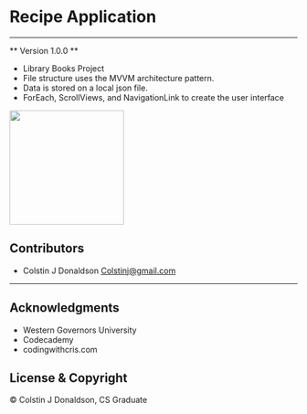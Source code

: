 # Recipe Application 
- - -
** Version 1.0.0 **

- Library Books Project
- File structure uses the MVVM architecture pattern. 
- Data is stored on a local json file.
- ForEach, ScrollViews, and NavigationLink to create the user interface 

<img src="https://user-images.githubusercontent.com/96356901/230518441-0ec70dda-53bc-49b6-8413-097a2941baef.jpg" width="200">



## Contributors
- Colstin J Donaldson <Colstinj@gmail.com>

- - -

## Acknowledgments 

- Western Governors University
- Codecademy
- codingwithcris.com

## License & Copyright

© Colstin J Donaldson, CS Graduate 

